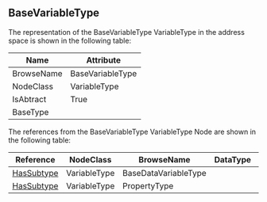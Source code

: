 <!-- objecttype -->
## BaseVariableType
The representation of the BaseVariableType VariableType in the address space is shown in the following table:  

|Name|Attribute|
|---|---|
|BrowseName|BaseVariableType|
|NodeClass|VariableType|
|IsAbtract|True|
|BaseType||

The references from the BaseVariableType VariableType Node are shown in the following table:  

|Reference|NodeClass|BrowseName|DataType|TypeDefinition|ModellingRule|
|---|---|---|---|---|---|
|[HasSubtype](../../../Part3/ReferenceTypes/HasSubtype/readme.md)|VariableType|BaseDataVariableType||||
|[HasSubtype](../../../Part3/ReferenceTypes/HasSubtype/readme.md)|VariableType|PropertyType||||

